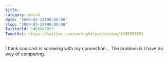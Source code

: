 ```yaml
---
title: 
category: micro
date: "2009-03-28T00:00:00"
slug: "2009-03-28T00:00:00"
TwitterId: 1405997853
TweetUrl: https://twitter.com/mark_philpot/status/1405997853
---
```


I think comcast is screwing with my connection... The problem is I have no way
of comparing.
